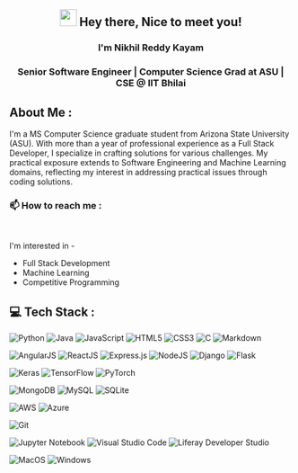 <!--
### Hi there 👋 I'm Nikhil Reddy, 

a M.S. Computer Science Grad at Arizona State Univeristy. My repos are fun little projects I created and some coursework I did while in College. I am currently looking for internship opportunities for Summer 2024 in software engineering or data science! 

- 📫 How to reach me **nkayam1@asu.edu**



**Nikhil27-sudo/Nikhil27-sudo** is a ✨ _special_ ✨ repository because its `README.md` (this file) appears on your GitHub profile.

Here are some ideas to get you started:

- 🔭 I’m currently working on ...
- 🌱 I’m currently learning ...
- 👯 I’m looking to collaborate on ...
- 🤔 I’m looking for help with ...
- 💬 Ask me about ...
- 📫 How to reach me: ...
- 😄 Pronouns: ...
- ⚡ Fun fact: ...
-->



<h2 align="center"> <img src="https://media.giphy.com/media/hvRJCLFzcasrR4ia7z/giphy.gif" width="30px" height="30px"> Hey there, Nice to meet you! </br> 
</h2>

<h3 align="center"> I'm Nikhil Reddy Kayam </h3>
<h3 align="center"> Senior Software Engineer | Computer Science Grad at ASU | CSE @ IIT Bhilai </h3>


## About Me :
I'm a MS Computer Science graduate student from Arizona State University (ASU). With more than a year of professional experience as a Full Stack Developer, I specialize in crafting solutions for various challenges. My practical exposure extends to Software Engineering and Machine Learning domains, reflecting my interest in addressing practical issues through coding solutions. <br>

### 📫 How to reach me :

<p align="center">
 <a href="https://www.linkedin.com/in/nikhil-reddy-kayam-084b15169/" target="_blank"><img alt="" src="https://img.shields.io/badge/LinkedIn-%2320232a?logo=linkedin&logoColor=0A66C2&style=for-the-badge" style="vertical-align:center" /></a>
<a href="mailto:nkayam1@asu.edu" target="_blank"><img alt="" src="https://img.shields.io/badge/Gmail-%2320232a?style=for-the-badge&logo=gmail&logoColor=white" style="vertical-align:center" /></a> 
</p>
  
I'm interested in -
* Full Stack Development <br>
* Machine Learning <br>
* Competitive Programming <br>


## 💻 Tech Stack :

![Python](https://img.shields.io/badge/-Python-%2320232a?style=for-the-badge&logo=python)
![Java](https://img.shields.io/badge/-Java-%2320232a?style=for-the-badge&logo=java)
![JavaScript](https://img.shields.io/badge/-JavaScript-%2320232a?style=for-the-badge&logo=javascript)
![HTML5](https://img.shields.io/badge/-HTML5-%2320232a?style=for-the-badge&logo=html5)
![CSS3](https://img.shields.io/badge/-CSS3-%2320232a?style=for-the-badge&logo=css3)
![C](https://img.shields.io/badge/c-%2320232a?style=for-the-badge&logo=c&logoColor=white)
![Markdown](https://img.shields.io/badge/-Markdown-%2320232a?style=for-the-badge&logo=markdown)

![AngularJS](https://img.shields.io/badge/-AngularJS-%2320232a?style=for-the-badge&logo=AngularJS)
![ReactJS](https://img.shields.io/badge/-React.JS-%2320232a?style=for-the-badge&logo=react)
![Express.js](https://img.shields.io/badge/-ExpressJS-%2320232a?style=for-the-badge&logo=express)
![NodeJS](https://img.shields.io/badge/-NodeJS-%2320232a?style=for-the-badge&logo=node.js&logoColor=pink)
![Django](https://img.shields.io/badge/-Django-%2320232a?style=for-the-badge&logo=django)
![Flask](https://img.shields.io/badge/-Flask-%2320232a?style=for-the-badge&logo=flask)

![Keras](https://img.shields.io/badge/Keras-%2320232a.svg?style=for-the-badge&logo=Keras&logoColor=white)
![TensorFlow](https://img.shields.io/badge/TensorFlow-%2320232a.svg?style=for-the-badge&logo=TensorFlow&logoColor=white)
![PyTorch](https://img.shields.io/badge/-PyTorch-%2320232a?style=for-the-badge&logo=PyTorch)

![MongoDB](https://img.shields.io/badge/-MongoDB-%2320232a?style=for-the-badge&logo=mongodb)
![MySQL](https://img.shields.io/badge/-MySQL-%2320232a?style=for-the-badge&logo=mysql&logoColor=white)
![SQLite](https://img.shields.io/badge/sqlite-%2320232a.svg?style=for-the-badge&logo=sqlite&logoColor=white)

![AWS](https://img.shields.io/badge/-AWS-%2320232a?style=for-the-badge&logo=amazon-aws&logoColor=orange)
![Azure](https://img.shields.io/badge/azure-%2320232a.svg?style=for-the-badge&logo=microsoftazure&logoColor=white)

![Git](https://img.shields.io/badge/-Git-%2320232a?style=for-the-badge&logo=git)


![Jupyter Notebook](https://img.shields.io/badge/jupyter-%2320232a.svg?style=for-the-badge&logo=jupyter&logoColor=white)
![Visual Studio Code](https://img.shields.io/badge/Visual%20Studio%20Code-%2320232a.svg?style=for-the-badge&logo=visual-studio-code&logoColor=white)
![Liferay Developer Studio](https://img.shields.io/badge/Liferay_Developer_Studio-%2320232a.svg?style=for-the-badge&logo=liferay&logoColor=white)

![MacOS](https://img.shields.io/badge/MacOS-%2320232a.svg?style=for-the-badge&logo=macos&logoColor=white)
![Windows](https://img.shields.io/badge/Windows-%2320232a.svg?style=for-the-badge&logo=windows&logoColor=white)
